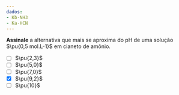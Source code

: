 ```yaml
---
dados:
- Kb-NH3
- Ka-HCN
---
```


**Assinale** a alternativa que mais se aproxima do $\mathrm{pH}$ de uma solução $\pu{0,5 mol.L-1}$ em cianeto de amônio.

- [ ] $\pu{2,3}$
- [ ] $\pu{5,0}$
- [ ] $\pu{7,0}$
- [x] $\pu{9,2}$
- [ ] $\pu{10}$
